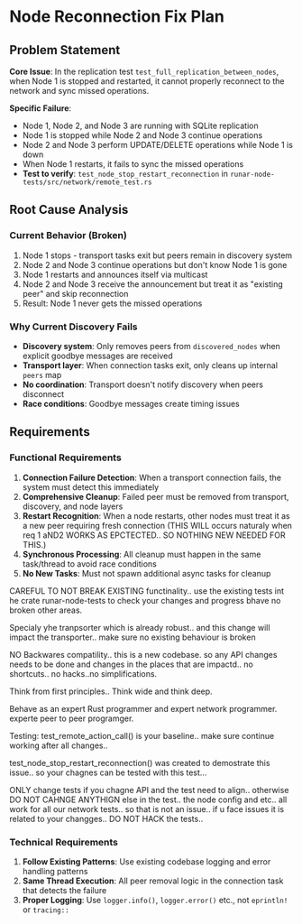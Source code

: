 # Node Reconnection Fix Plan

## Problem Statement

**Core Issue**: In the replication test `test_full_replication_between_nodes`, when Node 1 is stopped and restarted, it cannot properly reconnect to the network and sync missed operations.

**Specific Failure**: 
- Node 1, Node 2, and Node 3 are running with SQLite replication
- Node 1 is stopped while Node 2 and Node 3 continue operations
- Node 2 and Node 3 perform UPDATE/DELETE operations while Node 1 is down
- When Node 1 restarts, it fails to sync the missed operations
- **Test to verify**: `test_node_stop_restart_reconnection` in `runar-node-tests/src/network/remote_test.rs`

## Root Cause Analysis

### Current Behavior (Broken)
1. Node 1 stops - transport tasks exit but peers remain in discovery system
2. Node 2 and Node 3 continue operations but don't know Node 1 is gone
3. Node 1 restarts and announces itself via multicast
4. Node 2 and Node 3 receive the announcement but treat it as "existing peer" and skip reconnection
5. Result: Node 1 never gets the missed operations

### Why Current Discovery Fails
- **Discovery system**: Only removes peers from `discovered_nodes` when explicit goodbye messages are received
- **Transport layer**: When connection tasks exit, only cleans up internal `peers` map
- **No coordination**: Transport doesn't notify discovery when peers disconnect
- **Race conditions**: Goodbye messages create timing issues

## Requirements

### Functional Requirements
1. **Connection Failure Detection**: When a transport connection fails, the system must detect this immediately
2. **Comprehensive Cleanup**: Failed peer must be removed from transport, discovery, and node layers
3. **Restart Recognition**: When a node restarts, other nodes must treat it as a new peer requiring fresh connection (THIS WILL occurs naturaly when req 1 aND2 WORKS AS EPCTECTED.. SO NOTHING NEW NEEDED FOR THIS.)
4. **Synchronous Processing**: All cleanup must happen in the same task/thread to avoid race conditions
5. **No New Tasks**: Must not spawn additional async tasks for cleanup

CAREFUL TO NOT BREAK EXISTING functinality.. use the existing tests  int he crate runar-node-tests to check your changes and progress bhave no broken other areas.

Specialy yhe tranpsorter which is already robust.. and this change will impact the transporter.. make sure no existing behaviour is broken

NO Backwares compatility.. this is a new codebase. so any API changes needs to be done and changes in the places that are impactd.. no shortcuts.. no hacks..no simplifications.

Think from first principles.. Think wide and think deep.

Behave as an expert Rust programmer and expert network programmer. experte peer to peer programger.

Testing:
test_remote_action_call() is your baseline.. make sure continue working after all changes..

test_node_stop_restart_reconnection() was created to demostrate this issue.. so your chagnes can be tested with this test...

ONLY change tests if you chagne API and the test need to align.. otherwise DO NOT CAHNGE ANYTHIGN else in the test.. the node config and etc.. all work for all our network tests.. so that is not an issue.. if u face issues it is related to your changges.. DO NOT HACK the tests..


### Technical Requirements
1. **Follow Existing Patterns**: Use existing codebase logging and error handling patterns
3. **Same Thread Execution**: All peer removal logic in the connection task that detects the failure
4. **Proper Logging**: Use `logger.info()`, `logger.error()` etc., not `eprintln!` or `tracing::`

